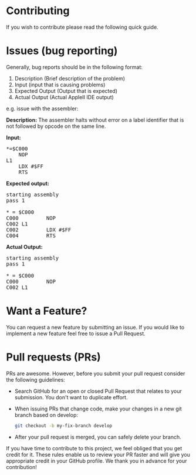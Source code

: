 Contributing
============

If you wish to contribute please read the following quick guide.

# Issues (bug reporting)
Generally, bug reports should be in the following format:

 1. Description (Brief description of the problem)
 2. Input (input that is causing problems)
 3. Expected Output (Output that is expected)
 4. Actual Output (Actual AppleII IDE output)

e.g. issue with the assembler:

**Description:**
The assembler halts without error on a label identifier that is not followed by opcode on the same line. 

**Input:**
    
<pre>
*=$C000
    NOP
L1 
    LDX #$FF
    RTS
</pre>

**Expected output:**

<pre>
starting assembly
pass 1

* = $C000
C000         NOP
C002 L1 
C002         LDX #$FF
C004         RTS
</pre>


**Actual Output:**
<pre>
starting assembly
pass 1

* = $C000
C000         NOP
C002 L1 
</pre>

# Want a Feature?
You can request a new feature by submitting an issue. If you would like to implement a new feature feel free to issue a Pull Request.

# Pull requests (PRs)
PRs are awesome. However, before you submit your pull request consider the following guidelines:

 - Search GitHub for an open or closed Pull Request that relates to your submission. You don't want to duplicate effort.
 - When issuing PRs that change code, make your changes in a new git branch based on develop:

   ```bash
   git checkout -b my-fix-branch develop
   ```

 <!-- - Run the full test suite before submitting and make sure all tests pass (obviously =P).
 - Try to follow our [**coding style rules**]().
   Breaking them prevents the PR to pass the tests.
 - Refrain from fixing multiple issues in the same pull request. It's preferable to open multiple small PRs instead of one
   hard to review big one. Also, don't reuse old forks (or PRs) to fix new issues.
 - If the PR introduces a new feature or fixes an issue, please add the appropriate test case.)
 - We use commit notes to generate the changelog. It's extremely helpful if your commit messages adhere to the
 [**Git Commit Guidelines**](). 
 - If we suggest changes then:
   - Make the required updates.
   - Re-run the Angular test suite to ensure tests are still passing.
   - Rebase your branch and force push to your GitHub repository (this will update your Pull Request):

   ```bash
   git rebase develop -i
   git push origin my-fix-branch -f
   ```
   -->
 - After your pull request is merged, you can safely delete your branch.

If you have time to contribute to this project, we feel obliged that you get credit for it.
These rules enable us to review your PR faster and will give you appropriate credit in your GitHub profile.
We thank you in advance for your contribution!

<!--# Joining the team
We're looking for members to help maintaining the AppleII IDE.
Please see [this issue]() to express interest or comment on this note.-->
